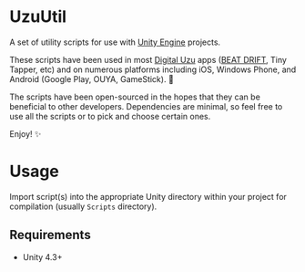 # UzuUtil

A set of utility scripts for use with [Unity Engine](https://unity3d.com) projects.

These scripts have been used in most [Digital Uzu](http://digitaluzu.com) apps ([BEAT DRIFT](http://beatdrift.com), Tiny Tapper, etc) and on numerous platforms including iOS, Windows Phone, and Android (Google Play, OUYA, GameStick). :muscle:

The scripts have been open-sourced in the hopes that they can be beneficial to other developers. Dependencies are minimal, so feel free to use all the scripts or to pick and choose certain ones.

Enjoy! :sparkles:

# Usage
Import script(s) into the appropriate Unity directory within your project for compilation (usually `Scripts` directory).

## Requirements
* Unity 4.3+

